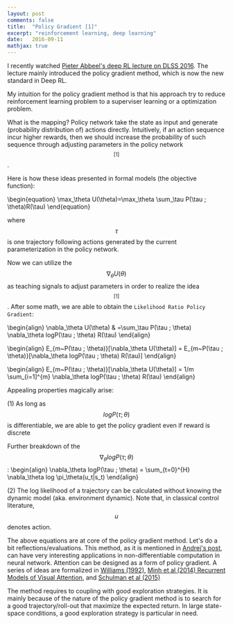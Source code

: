 ```yaml
---
layout: post
comments: false
title:  "Policy Gradient [1]"
excerpt: "reinforcement learning, deep learning"
date:   2016-09-11
mathjax: true
---
```


I recently watched [Pieter Abbeel's deep RL lecture on DLSS 2016](http://videolectures.net/deeplearning2016_abbeel_deep_reinforcement/). 
The lecture mainly introduced the policy gradient method, which is now the new standard in Deep RL.

My intuition for the policy gradient method is that his approach try to reduce reinforcement learning problem to a superviser learning or a optimization problem.

What is the mapping?
Policy network take the state as input and generate (probability distribution of) actions directly.
Intuitively, if an action sequence incur higher rewards, then we should increase the probability of such sequence through adjusting parameters in the policy network $$ ^{[1]}$$.

Here is how these ideas presented in formal models (the objective function):

\begin{equation}
\max_\theta U(\theta)=\max_\theta \sum_\tau P(\tau ; \theta)R(\tau)
\end{equation}

where $$\tau$$ is one trajectory following actions generated by the current parameterization in the policy network.

Now we can utilize the $$\nabla_\theta U(\theta)$$ as teaching signals to adjust parameters in order to realize the idea $$ ^{[1]}$$.
After some math, we are able to obtain the `Likelihood Ratio Policy Gradient`:

\begin{align}
\nabla_\theta U(\theta) & =\sum_\tau P(\tau ; \theta) \nabla_\theta logP(\tau ; \theta) R(\tau)
\end{align}


\begin{align}
E_{m~P(\tau ; \theta)}[\nabla_\theta U(\theta)] = E_{m~P(\tau ; \theta)}[\nabla_\theta logP(\tau ; \theta) R(\tau)]
\end{align}

\begin{align}
E_{m~P(\tau ; \theta)}[\nabla_\theta U(\theta)] = 1/m \sum_{i=1]^{m} \nabla_\theta logP(\tau ; \theta) R(\tau) 
\end{align}

Appealing properties magically arise:

(1) As long as $$logP(\tau ; \theta)$$ is differentiable, we are able to get the policy gradient even if reward is discrete

Further breakdown of the $$ \nabla_\theta logP(\tau ; \theta) $$:
\begin{align}
\nabla_\theta logP(\tau ; \theta) = \sum_{t=0}^{H} \nabla_\theta log \pi_\theta(u_t|s_t)
\end{align}

(2) The log likelihood of a trajectory can be calculated without knowing the dynamic model (aka. environment dynamic). Note that, in classical control literature, $$u$$ denotes action.

The above equations are at core of the policy gradient method.
Let's do a bit reflections/evaluations.
This method, as it is mentioned in [Andrej's post](http://karpathy.github.io/2016/05/31/rl/), can have very interesting applications in non-differentiable computation in neural network.
Attention can be designed as a form of policy gradient. 
A series of ideas are formalized in [Williams (1992)](http://www-anw.cs.umass.edu/~barto/courses/cs687/williams92simple.pdf), [Minh et al (2014) Recurrent Models of Visual Attention](http://arxiv.org/pdf/1406.6247v1.pdf), and [Schulman et al (2015)](http://arxiv.org/pdf/1506.05254v3.pdf)


The method requires to coupling with good exploration strategies. 
It is mainly because of the nature of the policy gradient method is to search for a good trajectory/roll-out that maximize the expected return.
In large state-space conditions, a good exploration strategy is particular in need.





